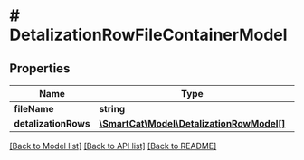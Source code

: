 # # DetalizationRowFileContainerModel

## Properties

Name | Type | Description | Notes
------------ | ------------- | ------------- | -------------
**fileName** | **string** | File name | [optional]
**detalizationRows** | [**\SmartCat\Model\DetalizationRowModel[]**](DetalizationRowModel.md) | Details | [optional]

[[Back to Model list]](../../README.md#models) [[Back to API list]](../../README.md#endpoints) [[Back to README]](../../README.md)
